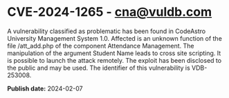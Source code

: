 # CVE-2024-1265 - cna@vuldb.com

A vulnerability classified as problematic has been found in CodeAstro University Management System 1.0. Affected is an unknown function of the file /att_add.php of the component Attendance Management. The manipulation of the argument Student Name leads to cross site scripting. It is possible to launch the attack remotely. The exploit has been disclosed to the public and may be used. The identifier of this vulnerability is VDB-253008.

**Publish date:** 2024-02-07
